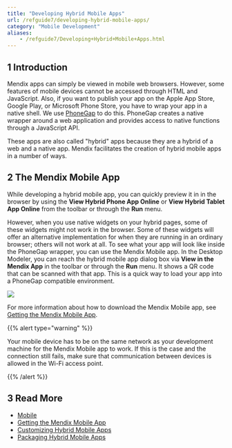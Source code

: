 ```yaml
---
title: "Developing Hybrid Mobile Apps"
url: /refguide7/developing-hybrid-mobile-apps/
category: "Mobile Development"
aliases:
    - /refguide7/Developing+Hybrid+Mobile+Apps.html
---
```


## 1 Introduction

Mendix apps can simply be viewed in mobile web browsers. However, some features of mobile devices cannot be accessed through HTML and JavaScript. Also, if you want to publish your app on the Apple App Store, Google Play, or Microsoft Phone Store, you have to wrap your app in a native shell. We use [PhoneGap](http://phonegap.com/) to do this. PhoneGap creates a native wrapper around a web application and provides access to native functions through a JavaScript API. 

These apps are also called "hybrid" apps because they are a hybrid of a web and a native app. Mendix facilitates the creation of hybrid mobile apps in a number of ways.

## 2 The Mendix Mobile App

While developing a hybrid mobile app, you can quickly preview it in in the browser by using the **View Hybrid Phone App Online** or **View Hybrid Tablet App Online** from the toolbar or through the **Run** menu.

However, when you use native widgets on your hybrid pages, some of these widgets might not work in the browser. Some of these widgets will offer an alternative implementation for when they are running in an ordinary browser; others will not work at all. To see what your app will look like inside the PhoneGap wrapper, you can use the Mendix Mobile app. In the Desktop Modeler, you can reach the hybrid mobile app dialog box via **View in the Mendix App** in the toolbar or through the **Run** menu. It shows a QR code that can be scanned with that app. This is a quick way to load your app into a PhoneGap compatible environment.

![](attachments/Developing+Hybrid+Mobile+Apps/View_Hybrid_Mobile_App_Popup.png)

For more information about how to download the Mendix Mobile app, see [Getting the Mendix Mobile App](getting-the-mendix-app).

{{% alert type="warning" %}}

Your mobile device has to be on the same network as your development machine for the Mendix Mobile app to work. If this is the case and the connection still fails, make sure that communication between devices is allowed in the Wi-Fi access point.

{{% /alert %}}

## 3 Read More

* [Mobile](mobile)
* [Getting the Mendix Mobile App](getting-the-mendix-app)
* [Customizing Hybrid Mobile Apps](customizing-hybrid-mobile-apps)
* [Packaging Hybrid Mobile Apps](packaging-hybrid-mobile-apps)

